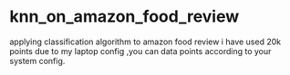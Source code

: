 # knn_on_amazon_food_review
applying classification algorithm to amazon food review
i have used 20k points due to my laptop config ,you can data points according to your system config.
